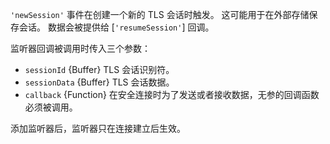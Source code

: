 <!-- YAML
added: v0.9.2
-->

`'newSession'` 事件在创建一个新的 TLS 会话时触发。
这可能用于在外部存储保存会话。
数据会被提供给 [`'resumeSession'`] 回调。

监听器回调被调用时传入三个参数：

* `sessionId` {Buffer} TLS 会话识别符。
* `sessionData` {Buffer} TLS 会话数据。
* `callback` {Function} 在安全连接时为了发送或者接收数据，无参的回调函数必须被调用。

添加监听器后，监听器只在连接建立后生效。

